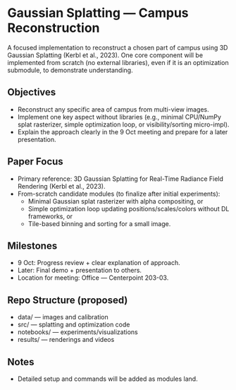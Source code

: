 # Gaussian Splatting — Campus Reconstruction

A focused implementation to reconstruct a chosen part of campus using 3D Gaussian Splatting (Kerbl et al., 2023). One core component will be implemented from scratch (no external libraries), even if it is an optimization submodule, to demonstrate understanding.

## Objectives
- Reconstruct any specific area of campus from multi-view images.
- Implement one key aspect without libraries (e.g., minimal CPU/NumPy splat rasterizer, simple optimization loop, or visibility/sorting micro-impl).
- Explain the approach clearly in the 9 Oct meeting and prepare for a later presentation.

## Paper Focus
- Primary reference: 3D Gaussian Splatting for Real-Time Radiance Field Rendering (Kerbl et al., 2023).
- From-scratch candidate modules (to finalize after initial experiments):
  - Minimal Gaussian splat rasterizer with alpha compositing, or
  - Simple optimization loop updating positions/scales/colors without DL frameworks, or
  - Tile-based binning and sorting for a small image.

## Milestones
- 9 Oct: Progress review + clear explanation of approach.
- Later: Final demo + presentation to others.
- Location for meeting: Office — Centerpoint 203-03.

## Repo Structure (proposed)
- data/ — images and calibration
- src/ — splatting and optimization code
- notebooks/ — experiments/visualizations
- results/ — renderings and videos

## Notes
- Detailed setup and commands will be added as modules land.
